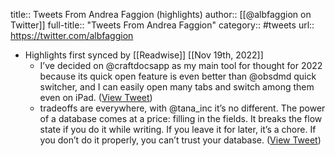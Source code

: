 title:: Tweets From Andrea Faggion (highlights)
author:: [[@albfaggion on Twitter]]
full-title:: "Tweets From Andrea Faggion"
category:: #tweets
url:: https://twitter.com/albfaggion

- Highlights first synced by [[Readwise]] [[Nov 19th, 2022]]
	- I’ve decided on @craftdocsapp as my main tool for thought for 2022 because its quick open feature is even better than @obsdmd quick switcher, and I can easily open many tabs and switch among them even on iPad. ([View Tweet](https://twitter.com/albfaggion/status/1469626810287771651))
	- tradeoffs are everywhere, with @tana_inc it’s no different. The power of a database comes at a price: filling in the fields. It breaks the flow state if you do it while writing. If you leave it for later, it’s a chore. If you don’t do it properly, you can’t trust your database. ([View Tweet](https://twitter.com/albfaggion/status/1582066003793522689))